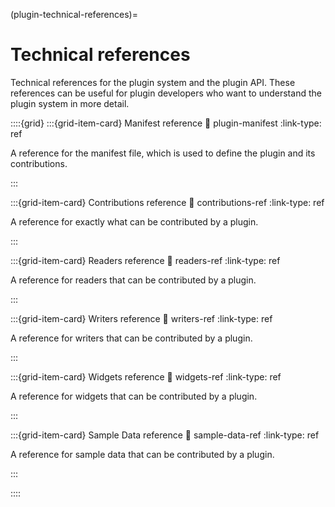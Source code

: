 (plugin-technical-references)=
# Technical references

Technical references for the plugin system and the plugin API.
These references can be useful for plugin developers who want to understand the plugin system in more detail.

::::{grid}
:::{grid-item-card} Manifest reference
:link: plugin-manifest
:link-type: ref

A reference for the manifest file, which is used to define the plugin and its contributions.

:::

:::{grid-item-card} Contributions reference
:link: contributions-ref
:link-type: ref

A reference for exactly what can be contributed by a plugin.

:::

:::{grid-item-card} Readers reference
:link: readers-ref
:link-type: ref

A reference for readers that can be contributed by a plugin.

:::

:::{grid-item-card} Writers reference
:link: writers-ref
:link-type: ref

A reference for writers that can be contributed by a plugin.

:::

:::{grid-item-card} Widgets reference
:link: widgets-ref
:link-type: ref

A reference for widgets that can be contributed by a plugin.

:::

:::{grid-item-card} Sample Data reference
:link: sample-data-ref
:link-type: ref

A reference for sample data that can be contributed by a plugin.

:::

::::
